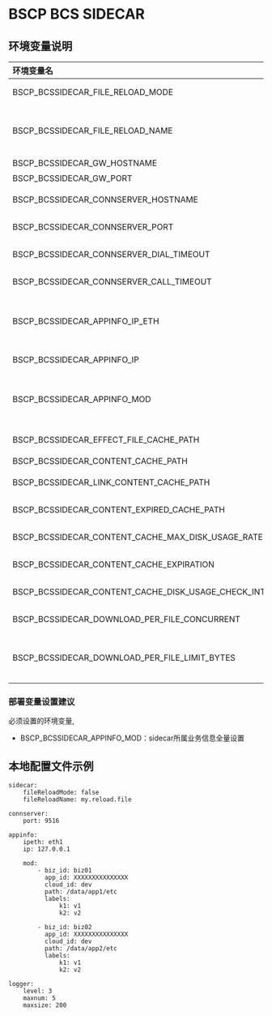 # BSCP BCS SIDECAR
## 环境变量说明

|                  环境变量名                              |                                                                    示例                                                                         |                       备注                      |
| :------------------------------------------------------- | ----------------------------------------------------------------------------------------------------------------------------------------------- | ----------------------------------------------: |
| BSCP_BCSSIDECAR_FILE_RELOAD_MODE                         | true                                                                                                                                            | 文件通知reload模式                              |
| BSCP_BCSSIDECAR_FILE_RELOAD_NAME                         | my.reload.file                                                                                                                                  | 文件通知reload模式的通知文件名，默认BSCP.reload |
| BSCP_BCSSIDECAR_GW_HOSTNAME                              | gw.bkbscp.com                                                                                                                                   | 网关服务域名                                    |
| BSCP_BCSSIDECAR_GW_PORT                                  | 8080                                                                                                                                            | 网关服务端口                                    |
| BSCP_BCSSIDECAR_CONNSERVER_HOSTNAME                      | conn.bkbscp.com                                                                                                                                 | 链接会话服务域名                                |
| BSCP_BCSSIDECAR_CONNSERVER_PORT                          | 9516                                                                                                                                            | 链接会话服务端口                                |
| BSCP_BCSSIDECAR_CONNSERVER_DIAL_TIMEOUT                  | 3s                                                                                                                                              | 链接会话服务建立链接超时时间                    |
| BSCP_BCSSIDECAR_CONNSERVER_CALL_TIMEOUT                  | 3s                                                                                                                                              | 链接会话服务请求超时时间                        |
| BSCP_BCSSIDECAR_APPINFO_IP_ETH                           | eth1                                                                                                                                            | 网卡名称，用于获取本地IP信息作为Sidecar身份标识 |
| BSCP_BCSSIDECAR_APPINFO_IP                               | 127.0.0.1                                                                                                                                       | IP地址, xxx.xxx.xxx.xxx                         |
| BSCP_BCSSIDECAR_APPINFO_MOD                              | [{"biz_id":"biz01", "app_id":"XXXXXXXXXXXXXXX", "cloud_id":"0", "labels":{"k1":"v1"}, "path":"/data/app/etc/"}]                                 | 当前Sidecar所属业务信息全量设置，支持多模块     |
| BSCP_BCSSIDECAR_EFFECT_FILE_CACHE_PATH                   | ./bscp-cache/fcache/                                                                                                                            | 生效信息文件缓存路径                            |
| BSCP_BCSSIDECAR_CONTENT_CACHE_PATH                       | ./bscp-cache/ccache/                                                                                                                            | 内容缓存路径                                    |
| BSCP_BCSSIDECAR_LINK_CONTENT_CACHE_PATH                  | ./bscp-cache/lcache/                                                                                                                            | link内容缓存路径                                |
| BSCP_BCSSIDECAR_CONTENT_EXPIRED_CACHE_PATH               | /tmp/                                                                                                                                           | 过期内容缓存回收路径                            |
| BSCP_BCSSIDECAR_CONTENT_CACHE_MAX_DISK_USAGE_RATE        | 10                                                                                                                                              | 内容缓存最大磁盘占用比例                        |
| BSCP_BCSSIDECAR_CONTENT_CACHE_EXPIRATION                 | 168h                                                                                                                                            | 内容缓存过期时间                                |
| BSCP_BCSSIDECAR_CONTENT_CACHE_DISK_USAGE_CHECK_INTERVAL  | 15m                                                                                                                                             | 内容缓存磁盘占用检查间隔                        |
| BSCP_BCSSIDECAR_DOWNLOAD_PER_FILE_CONCURRENT             | 1                                                                                                                                               | 内容下载单文件最大并发数                        |
| BSCP_BCSSIDECAR_DOWNLOAD_PER_FILE_LIMIT_BYTES            | 1024*1024*1                                                                                                                                     | 内容下载单文件每秒限速, 单位:字节/秒，默认1MB/s |

### 部署变量设置建议

必须设置的环境变量,

* BSCP_BCSSIDECAR_APPINFO_MOD：sidecar所属业务信息全量设置

## 本地配置文件示例

```
sidecar:
    fileReloadMode: false
    fileReloadName: my.reload.file

connserver:
    port: 9516

appinfo:
    ipeth: eth1
    ip: 127.0.0.1

    mod:
        - biz_id: biz01
          app_id: XXXXXXXXXXXXXXX
          cloud_id: dev
          path: /data/app1/etc
          labels:
              k1: v1
              k2: v2

        - biz_id: biz02
          app_id: XXXXXXXXXXXXXXX
          cloud_id: dev
          path: /data/app2/etc
          labels:
              k1: v1
              k2: v2

logger:
    level: 3
    maxnum: 5
    maxsize: 200
```
